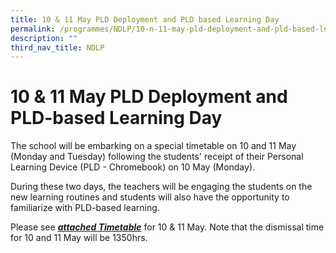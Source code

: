 ```yaml
---
title: 10 & 11 May PLD Deployment and PLD based Learning Day
permalink: /programmes/NDLP/10-n-11-may-pld-deployment-and-pld-based-learning-day
description: ""
third_nav_title: NDLP
---
```

# **10 & 11 May PLD Deployment and PLD-based Learning Day**

  
The school will be embarking on a special timetable on 10 and 11 May (Monday and Tuesday) following the students' receipt of their Personal Learning Device (PLD - Chromebook) on 10 May (Monday).  
  
During these two days, the teachers will be engaging the students on the new learning routines and students will also have the opportunity to familiarize with PLD-based learning.  
  
Please see [_**attached Timetable**_](https://springfieldsec.moe.edu.sg/qql/slot/u171/2021/NDLP/Timetable%20-%2010%20%2011%20May.pdf) for 10 & 11 May. Note that the dismissal time for 10 and 11 May will be 1350hrs.